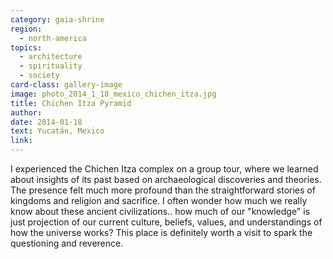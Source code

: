 ```yaml
---
category: gaia-shrine
region:
  - north-america
topics:
  - architecture
  - spirituality
  - society
card-class: gallery-image
image: photo_2014_1_18_mexico_chichen_itza.jpg
title: Chichen Itza Pyramid
author:
date: 2014-01-18
text: Yucatán, Mexico
link:
---
```

I experienced the Chichen Itza complex on a group tour, where we learned about insights of its past based on archaeological discoveries and theories. The presence felt much more profound than the straightforward stories of kingdoms and religion and sacrifice. I often wonder how much we really know about these ancient civilizations.. how much of our "knowledge" is just projection of our current culture, beliefs, values, and understandings of how the universe works? This place is definitely worth a visit to spark the questioning and reverence.
